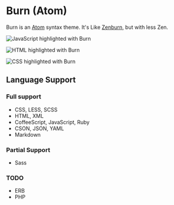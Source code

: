 
# Burn (Atom)

Burn is an [Atom][atom] syntax theme. It's Like [Zenburn][zenburn], but with less Zen.

![JavaScript highlighted with Burn][example-javascript]

![HTML highlighted with Burn][example-html]

![CSS highlighted with Burn][example-css]


## Language Support

### Full support

- CSS, LESS, SCSS
- HTML, XML
- CoffeeScript, JavaScript, Ruby
- CSON, JSON, YAML
- Markdown

### Partial Support

- Sass

### TODO

- ERB
- PHP



[atom]: https://atom.io/
[example-css]: https://raw.github.com/rowanmanning/atom-burn/master/images/css.png
[example-html]: https://raw.github.com/rowanmanning/atom-burn/master/images/html.png
[example-javascript]: https://raw.github.com/rowanmanning/atom-burn/master/images/javascript.png
[zenburn]: http://slinky.imukuppi.org/zenburnpage/
